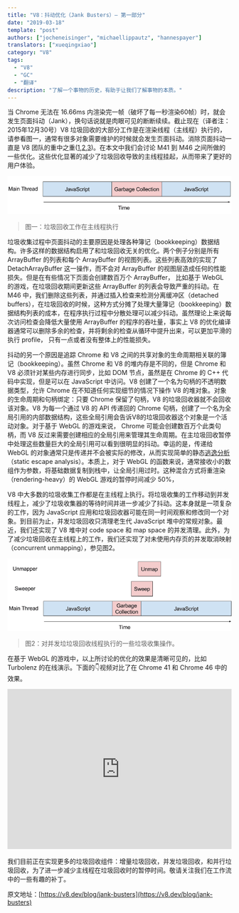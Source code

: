 ```yaml
---
title: "V8：抖动优化（Jank Busters）— 第一部分"
date: "2019-03-18"
template: "post"
authors: ["jocheneisinger", "michaellippautz", "hannespayer"]
translators: ["xueqingxiao"]
category: "V8"
tags:
  - "V8"
  - "GC"
  - "翻译"
description: "了解一个事物的历史，有助于让我们了解事物的本质。"
---
```


当 Chrome 无法在 16.66ms 内渲染完一帧（破坏了每一秒渲染60帧）时，就会发生页面抖动（Jank），换句话说就是肉眼可见的断断续续。截止现在（译者注：2015年12月30号）V8 垃圾回收的大部分工作是在渲染线程（主线程）执行的，请参看图一，通常有很多对象需要维护的时候就会发生页面抖动。消除页面抖动一直是 V8 团队的重中之重([1](https://blog.chromium.org/2011/11/game-changer-for-interactive.html),[2](https://www.youtube.com/watch?v=3vPOlGRH6zk),[3](https://v8.dev/blog/free-garbage-collection))。在本文中我们会讨论 M41 到 M46 之间所做的一些优化。这些优化显著的减少了垃圾回收导致的主线程挂起，从而带来了更好的用户体验。

![图一：垃圾回收工作在主线程执行](./images/gc-main-thread.png)
> 图一：垃圾回收工作在主线程执行

垃圾收集过程中页面抖动的主要原因是处理各种簿记（bookkeeping）数据结构。许多这样的数据结构启用了和垃圾回收无关的优化。两个例子分别是所有 ArrayBuffer 的列表和每个 ArrayBuffer 的视图列表。这些列表高效的实现了 DetachArrayBuffer 这一操作，而不会对 ArrayBuffer 的视图层造成任何的性能损失。但是在有些情况下页面会创建数百万个 ArrayBuffer， 比如基于 WebGL 的游戏，在垃圾回收期间更新这些 ArrayBuffer 的列表会导致严重的抖动。在 M46 中，我们删除这些列表，并通过插入检查来检测分离缓冲区（detached buffers），在垃圾回收的时候，这种方式分摊了处理大量簿记（bookkeeping）数据结构列表的成本，在程序执行过程中分散处理可以减少抖动。虽然理论上来说每次访问检查会降低大量使用 ArrayBuffer 的程序的吞吐量，事实上 V8 的优化编译器通常可以删除多余的检查，并将剩余的检查从循环中提升出来，可以更加平滑的执行 profile， 只有一点或者没有整体上的性能损失。

抖动的另一个原因是追踪 Chrome 和 V8 之间的共享对象的生命周期相关联的簿记（bookkeeping）。虽然 Chrome 和 V8 的堆内存是不同的，但是 Chrome 和 V8 必须针对某些内存进行同步，比如 DOM 节点，虽然是在 Chrome 的 C++ 代码中实现，但是可以在 JavaScript 中访问。V8 创建了一个名为句柄的不透明数据类型，允许 Chrome 在不知道任何实现细节的情况下操作 V8 的堆对象。对象的生命周期和句柄绑定：只要 Chrome 保留了句柄，V8 的垃圾回收器就不会回收该对象。V8 为每一个通过 V8 的 API 传递回的 Chrome 句柄，创建了一个名为全局引用的内部数据结构，这些全局引用会告诉V8的垃圾回收器这个对象是一个活动对象。对于基于 WebGL 的游戏来说， Chrome 可能会创建数百万个此类句柄，而 V8 反过来需要创建相应的全局引用来管理其生命周期。在主垃圾回收暂停中处理这些数量巨大的全局引用可以看到很明显的抖动。幸运的是，传递给 WebGL 的对象通常只是传递并不会被实际的修改，从而实现简单的静态[逃逸分析](https://en.wikipedia.org/wiki/Escape_analysis)（static escape analysis）。本质上，对于 WebGL 的函数来说，通常接收小的数组作为参数，将基础数据复制到栈中，让全局引用过时。这种混合方式将重渲染（rendering-heavy）的 WebGL 游戏的暂停时间减少 50%，

V8 中大多数的垃圾收集工作都是在主线程上执行。将垃圾收集的工作移动到并发线程上，减少了垃圾收集器的等待时间并进一步减少了抖动。这本身就是一项复杂的工作，因为 JavaScript 应用和垃圾回收器可能在同一时间观察和修改同一个对象。到目前为止，并发垃圾回收只清理老生代 JavaScript 堆中的常规对象。最近，我们还实现了 V8 堆中对 code space 和 map space 的并发清理。此外，为了减少垃圾回收在主线程上的工作，我们还实现了对未使用内存页的并发取消映射（concurrent unmapping），参见图2。

![图2：对并发垃垃圾回收线程执行的一些垃圾收集操作。](./images/gc-concurrent-threads.png)
> 图2：对并发垃垃圾回收线程执行的一些垃圾收集操作。

在基于 WebGL 的游戏中，以上所讨论的优化的效果是清晰可见的，比如 Turbolenz 的在线演示。下面的👇视频对比了在 Chrome 41 和 Chrome 46 中的效果。

<div style="text-align: center">
  <iframe width="100%" height="360px" frameborder=0 src="https://v.qq.com/iframe/player.html?vid=f0844w6xtya&tiny=0&auto=0" allowfullscreen=""></iframe>
</div>

我们目前正在实现更多的垃圾回收组件：增量垃圾回收，并发垃圾回收，和并行垃圾回收，为了进一步减少主线程在垃圾回收时的暂停时间。敬请关注我们在工作流中的一些有趣的补丁。

原文地址：[https://v8.dev/blog/jank-busters](https://v8.dev/blog/jank-busters)